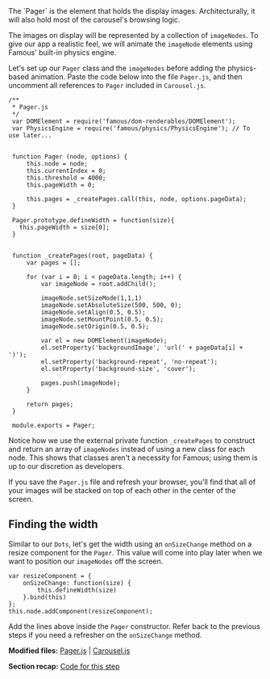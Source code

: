 <span class="intro-graf">
The `Pager` is the element that holds the display images. Architecturally, it will also hold most of the carousel's browsing logic.
</span>

The images on display will be represented by a collection of `imageNodes`. To give our app a realistic feel, we will animate the `imageNode` elements using Famous' built-in physics engine.

Let's set up our `Pager` class and the `imageNodes` before adding the physics-based animation. Paste the code below into the file `Pager.js`, and then uncomment all references to `Pager` included in `Carousel.js`.

    /**
     * Pager.js
     */
     var DOMElement = require('famous/dom-renderables/DOMElement');
     var PhysicsEngine = require('famous/physics/PhysicsEngine'); // To use later...


     function Pager (node, options) {
         this.node = node;
         this.currentIndex = 0;
         this.threshold = 4000;
         this.pageWidth = 0;

         this.pages = _createPages.call(this, node, options.pageData);
     }

     Pager.prototype.defineWidth = function(size){
       this.pageWidth = size[0];
     }


     function _createPages(root, pageData) {
         var pages = [];

         for (var i = 0; i < pageData.length; i++) {
             var imageNode = root.addChild();

             imageNode.setSizeMode(1,1,1)
             imageNode.setAbsoluteSize(500, 500, 0);
             imageNode.setAlign(0.5, 0.5);
             imageNode.setMountPoint(0.5, 0.5);
             imageNode.setOrigin(0.5, 0.5);

             var el = new DOMElement(imageNode);
             el.setProperty('backgroundImage', 'url(' + pageData[i] + ')');
             el.setProperty('background-repeat', 'no-repeat');
             el.setProperty('background-size', 'cover');

             pages.push(imageNode);
         }

         return pages;
     }

     module.exports = Pager;

Notice how we use the external private function `_createPages` to construct and return an array of `imageNodes` instead of using a new class for each node. This shows that classes aren't a necessity for Famous; using them is up to our discretion as developers.

If you save the `Pager.js` file and refresh your browser, you'll find that all of your images will be stacked on top of each other in the center of the screen.

## Finding the width

Similar to our `Dots`, let's get the width using an `onSizeChange` method on a resize component for the `Pager`. This value will come into play later when we want to position our `imageNodes` off the screen.

    var resizeComponent = {
        onSizeChange: function(size) {
            this.defineWidth(size)
        }.bind(this)
    };
    this.node.addComponent(resizeComponent);

Add the lines above inside the `Pager` constructor. Refer back to the previous steps if you need a refresher on the `onSizeChange` method.



<div class="sidenote--other">
<p><strong>Modified files:</strong> <a href="https://github.com/famous/lesson-carousel-starter-kit/blob/step7/AddPager/src/carousel/Pager.js">Pager.js</a> | <a href="https://github.com/famous/lesson-carousel-starter-kit/blob/step7/AddPager/src/carousel/Carousel.js">Carousel.js</a></p>
</div>

<div class="sidenote">
<p><strong>Section recap:</strong> <a href="https://github.com/famous/lesson-carousel-starter-kit/tree/step7/AddPager">Code for this step</a></p>
</div>
